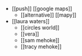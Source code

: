- [[push]] [[google maps]]
	- [[alternative]] [[mapy]]
- [[laura waters]]
	- [[circles world]]
	- [[vera]]
	- [[sam mehoke]]
	- [[tracy mehoke]]
	